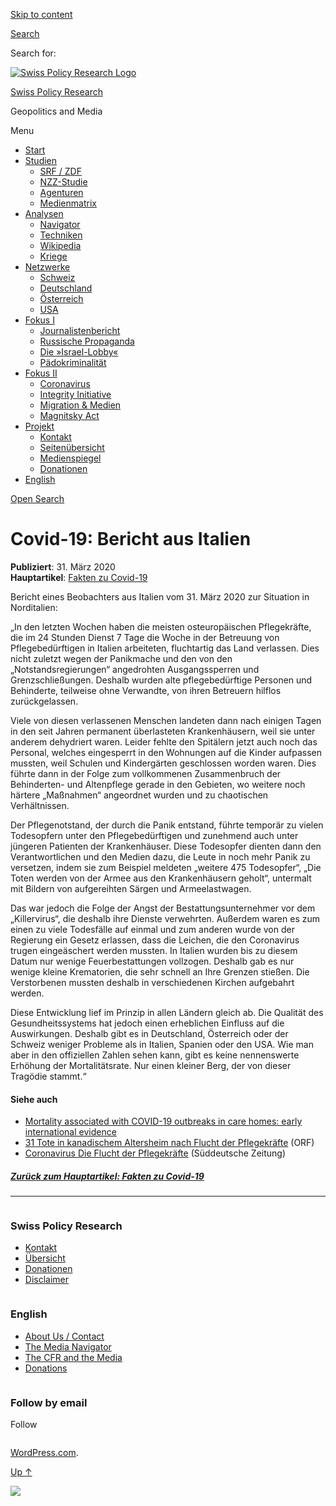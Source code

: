 [Skip to
content](#content)

[](https://swprs.org/)

<div class="cover">

</div>

[Search](#search-container)

<div id="search-container" class="header-search-block bg-graphite hidden">

<span class="screen-reader-text">Search for:</span>

</div>

<div class="header-inner section-inner">

[![Swiss Policy Research
Logo](https://swprs.files.wordpress.com/2020/05/swiss-policy-research-logo-300.png)](https://swprs.org/)

[Swiss Policy Research](https://swprs.org/)

Geopolitics and
    Media

</div>

<div class="navigation section no-padding bg-dark">

Menu

<div class="main-navigation">

  - <span id="menu-item-4374">[Start](https://swprs.org)</span>
  - <span id="menu-item-5941">[Studien](https://swprs.org/srf-propaganda-analyse/)</span>
      - <span id="menu-item-4361">[SRF /
        ZDF](https://swprs.org/srf-propaganda-analyse/)</span>
      - <span id="menu-item-4359">[NZZ-Studie](https://swprs.org/die-nzz-studie/)</span>
      - <span id="menu-item-4373">[Agenturen](https://swprs.org/der-propaganda-multiplikator/)</span>
      - <span id="menu-item-7978">[Medienmatrix](https://swprs.org/die-propaganda-matrix/)</span>
  - <span id="menu-item-9423">[Analysen](https://swprs.org/medien-navigator/)</span>
      - <span id="menu-item-9414">[Navigator](https://swprs.org/medien-navigator/)</span>
      - <span id="menu-item-8524">[Techniken](https://swprs.org/der-propaganda-schluessel/)</span>
      - <span id="menu-item-10908">[Wikipedia](https://swprs.org/propaganda-in-der-wikipedia/)</span>
      - <span id="menu-item-9920">[Kriege](https://swprs.org/logik-imperialer-kriege/)</span>
  - <span id="menu-item-4362">[Netzwerke](https://swprs.org/netzwerk-medien-schweiz/)</span>
      - <span id="menu-item-6283">[Schweiz](https://swprs.org/netzwerk-medien-schweiz/)</span>
      - <span id="menu-item-7215">[Deutschland](https://swprs.org/netzwerk-medien-deutschland/)</span>
      - <span id="menu-item-17401">[Österreich](https://swprs.org/medien-in-oesterreich/)</span>
      - <span id="menu-item-7216">[USA](https://swprs.org/das-american-empire-und-seine-medien/)</span>
  - <span id="menu-item-9228">[Fokus
    I](https://swprs.org/bericht-eines-journalisten/)</span>
      - <span id="menu-item-12119">[Journalistenbericht](https://swprs.org/bericht-eines-journalisten/)</span>
      - <span id="menu-item-12117">[Russische
        Propaganda](https://swprs.org/russische-propaganda/)</span>
      - <span id="menu-item-12118">[Die
        »Israel-Lobby«](https://swprs.org/die-israel-lobby-fakten-und-mythen/)</span>
      - <span id="menu-item-13505">[Pädokriminalität](https://swprs.org/geopolitik-und-paedokriminalitaet/)</span>
  - <span id="menu-item-17258">[Fokus
    II](https://swprs.org/migration-und-medien/)</span>
      - <span id="menu-item-32838">[Coronavirus](https://swprs.org/covid-19-hinweis-ii/)</span>
      - <span id="menu-item-12939">[Integrity
        Initiative](https://swprs.org/die-integrity-initiative/)</span>
      - <span id="menu-item-17290">[Migration &
        Medien](https://swprs.org/migration-und-medien/)</span>
      - <span id="menu-item-17291">[Magnitsky
        Act](https://swprs.org/der-fall-magnitsky/)</span>
  - <span id="menu-item-21964">[Projekt](https://swprs.org/kontakt/)</span>
      - <span id="menu-item-8525">[Kontakt](https://swprs.org/kontakt/)</span>
      - <span id="menu-item-10193">[Seitenübersicht](https://swprs.org/uebersicht/)</span>
      - <span id="menu-item-8637">[Medienspiegel](https://swprs.org/medienspiegel/)</span>
      - <span id="menu-item-33287">[Donationen](https://swprs.org/donationen/)</span>
  - <span id="menu-item-14415">[English](https://swprs.org/contact/)</span>

</div>

[Open Search](#)

</div>

<div class="wrapper section medium-padding">

<div class="section-inner clear" data-role="main">

<div id="content" class="content clear center">

# Covid-19: Bericht aus Italien

<div class="post-content clear">

**Publiziert**: 31. März 2020  
**Hauptartikel**: [Fakten zu
Covid-19](https://swprs.org/covid-19-hinweis-ii/)

Bericht eines Beobachters aus Italien vom 31. März 2020 zur Situation in
Norditalien:

„In den letzten Wochen haben die meisten osteuropäischen Pflegekräfte,
die im 24 Stunden Dienst 7 Tage die Woche in der Betreuung von
Pflegebedürftigen in Italien arbeiteten, fluchtartig das Land
verlassen. Dies nicht zuletzt wegen der Panikmache und den von den
„Notstandsregierungen“ angedrohten Ausgangssperren und
Grenzschließungen. Deshalb wurden alte pflegebedürftige Personen und
Behinderte, teilweise ohne Verwandte, von ihren Betreuern hilflos
zurückgelassen.

Viele von diesen verlassenen Menschen landeten dann nach einigen Tagen
in den seit Jahren permanent überlasteten Krankenhäusern, weil sie unter
anderem dehydriert waren. Leider fehlte den Spitälern jetzt auch noch
das Personal, welches eingesperrt in den Wohnungen auf die Kinder
aufpassen mussten, weil Schulen und Kindergärten geschlossen worden
waren. Dies führte dann in der Folge zum vollkommenen Zusammenbruch der
Behinderten- und Altenpflege gerade in den Gebieten, wo weitere noch
härtere „Maßnahmen“ angeordnet wurden und zu chaotischen Verhältnissen.

Der Pflegenotstand, der durch die Panik entstand, führte temporär zu
vielen Todesopfern unter den Pflegebedürftigen und zunehmend auch unter
jüngeren Patienten der Krankenhäuser. Diese Todesopfer dienten dann den
Verantwortlichen und den Medien dazu, die Leute in noch mehr Panik zu
versetzen, indem sie zum Beispiel meldeten „weitere 475 Todesopfer“,
„Die Toten werden von der Armee aus den Krankenhäusern geholt“,
untermalt mit Bildern von aufgereihten Särgen und Armeelastwagen.

Das war jedoch die Folge der Angst der Bestattungsunternehmer vor dem
„Killervirus“, die deshalb ihre Dienste verwehrten. Außerdem waren es
zum einen zu viele Todesfälle auf einmal und zum anderen wurde von der
Regierung ein Gesetz erlassen, dass die Leichen, die den Coronavirus
trugen eingeäschert werden mussten. In Italien wurden bis zu diesem
Datum nur wenige Feuerbestattungen vollzogen. Deshalb gab es nur wenige
kleine Krematorien, die sehr schnell an Ihre Grenzen stießen. Die
Verstorbenen mussten deshalb in verschiedenen Kirchen aufgebahrt werden.

Diese Entwicklung lief im Prinzip in allen Ländern gleich ab. Die
Qualität des Gesund­heits­systems hat jedoch einen erheblichen Einfluss
auf die Auswirkungen. Deshalb gibt es in Deutschland, Österreich oder
der Schweiz weniger Probleme als in Italien, Spanien oder den USA. Wie
man aber in den offiziellen Zahlen sehen kann, gibt es keine
nennenswerte Erhöhung der Mortalitätsrate. Nur einen kleiner Berg, der
von dieser Tragödie stammt.“

#### Siehe auch

  - [Mortality associated with COVID-19 outbreaks in care homes: early
    international
    evidence](https://ltccovid.org/2020/04/12/mortality-associated-with-covid-19-outbreaks-in-care-homes-early-international-evidence/)
  - [31 Tote in kanadischem Altersheim nach Flucht der
    Pflegekräfte](https://orf.at/stories/3162365/) (ORF)
  - [Coronavirus Die Flucht der
    Pflegekräfte](https://www.sueddeutsche.de/politik/coronavirus-pflegekraefte-ausland-1.4866124)
    (Süddeutsche
Zeitung)

##### [Zurück zum Hauptartikel: Fakten zu Covid-19](https://swprs.org/covid-19-hinweis-ii/)

-----

</div>

</div>

</div>

</div>

<div id="footer" class="footer bg-graphite">

<div class="section-inner row clear" data-role="complementary">

<div class="column column-1 one-third medium-padding">

<div class="widgets">

<div id="nav_menu-3" class="widget widget_nav_menu">

<div class="widget-content clear">

### Swiss Policy Research

<div class="menu-allgemein-container">

  - <span id="menu-item-251">[Kontakt](https://swprs.org/kontakt/)</span>
  - <span id="menu-item-33090">[Übersicht](https://swprs.org/uebersicht/)</span>
  - <span id="menu-item-33286">[Donationen](https://swprs.org/donationen/)</span>
  - <span id="menu-item-15372">[Disclaimer](https://swprs.org/disclaimer/)</span>

</div>

</div>

</div>

</div>

</div>

<div class="column column-2 one-third medium-padding">

<div class="widgets">

<div id="nav_menu-4" class="widget widget_nav_menu">

<div class="widget-content clear">

### English

<div class="menu-english-container">

  - <span id="menu-item-20017">[About Us /
    Contact](https://swprs.org/contact/)</span>
  - <span id="menu-item-20015">[The Media
    Navigator](https://swprs.org/media-navigator/)</span>
  - <span id="menu-item-20016">[The CFR and the
    Media](https://swprs.org/the-american-empire-and-its-media/)</span>
  - <span id="menu-item-33285">[Donations](https://swprs.org/donations/)</span>

</div>

</div>

</div>

</div>

</div>

<div class="column column-3 one-third medium-padding">

<div class="widgets">

<div id="blog_subscription-4" class="widget widget_blog_subscription jetpack_subscription_widget">

<div class="widget-content clear">

### Follow by email

Follow

</div>

</div>

</div>

</div>

</div>

</div>

<div class="credits section bg-dark small-padding">

<div class="credits-inner section-inner clear">

[WordPress.com](https://wordpress.com/?ref=footer_custom_com).

[Up ↑](# "To the top")

</div>

</div>

<div style="display:none">

</div>

![](https://pixel.wp.com/b.gif?v=noscript)
